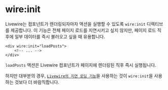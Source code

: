 # wire:init
Livewire는 컴포넌트가 렌더링되자마자 액션을 실행할 수 있도록 `wire:init` 디렉티브를 제공합니다. 이 기능은 전체 페이지 로드를 지연시키고 싶지 않지만, 페이지 로드 직후에 일부 데이터를 즉시 불러오고 싶을 때 유용합니다.

```blade
<div wire:init="loadPosts">
    <!-- ... -->
</div>
```

`loadPosts` 액션은 Livewire 컴포넌트가 페이지에 렌더링된 직후 즉시 실행됩니다.

하지만 대부분의 경우, [`Livewire의 지연 로딩 기능`](/livewire/3.x/lazy)을 사용하는 것이 `wire:init`을 사용하는 것보다 더 바람직합니다.
